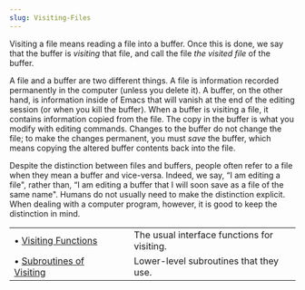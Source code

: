 ```yaml
---
slug: Visiting-Files
---
```


Visiting a file means reading a file into a buffer. Once this is done, we say that the buffer is *visiting* that file, and call the file *the visited file* of the buffer.

A file and a buffer are two different things. A file is information recorded permanently in the computer (unless you delete it). A buffer, on the other hand, is information inside of Emacs that will vanish at the end of the editing session (or when you kill the buffer). When a buffer is visiting a file, it contains information copied from the file. The copy in the buffer is what you modify with editing commands. Changes to the buffer do not change the file; to make the changes permanent, you must *save* the buffer, which means copying the altered buffer contents back into the file.

Despite the distinction between files and buffers, people often refer to a file when they mean a buffer and vice-versa. Indeed, we say, “I am editing a file", rather than, “I am editing a buffer that I will soon save as a file of the same name". Humans do not usually need to make the distinction explicit. When dealing with a computer program, however, it is good to keep the distinction in mind.

|                                                      |    |                                             |
| :--------------------------------------------------- | -- | :------------------------------------------ |
| • [Visiting Functions](Visiting-Functions)           |    | The usual interface functions for visiting. |
| • [Subroutines of Visiting](Subroutines-of-Visiting) |    | Lower-level subroutines that they use.      |
